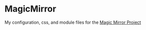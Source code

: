 # MagicMirror
My configuration, css, and module files for the [Magic Mirror Project](https://github.com/MichMich/MagicMirror)